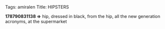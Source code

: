 Tags: amiralen
Title: HIPSTERS
  
**178790831138 =>** hip, dressed in black, from the hip, all the new generation acronyms, at the supermarket